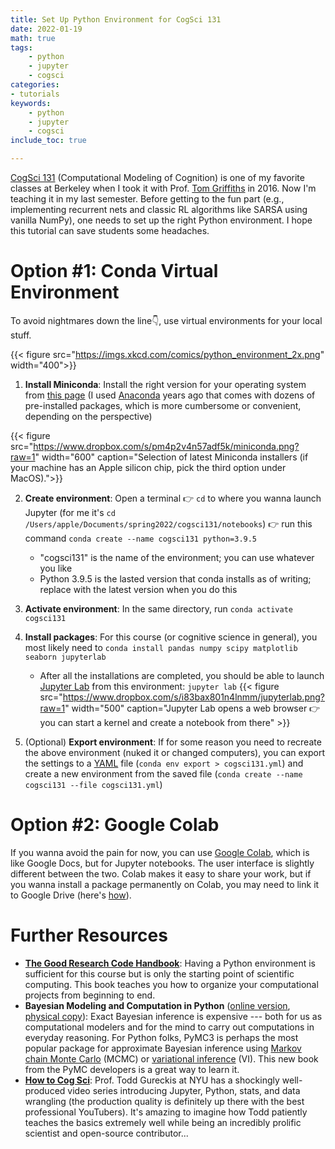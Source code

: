```yaml
---
title: Set Up Python Environment for CogSci 131
date: 2022-01-19
math: true
tags:
    - python
    - jupyter
    - cogsci
categories:
- tutorials
keywords:
    - python
    - jupyter 
    - cogsci
include_toc: true

---
```


[CogSci 131](https://classes.berkeley.edu/content/2022-spring-cogsci-c131-001-lec-001) (Computational Modeling of Cognition) is one of my favorite classes at Berkeley when I took it with Prof. [Tom Griffiths](https://cocosci.princeton.edu/tom/tom.php) in 2016. Now I'm teaching it in my last semester. Before getting to the fun part (e.g., implementing recurrent nets and classic RL algorithms like SARSA using vanilla NumPy), one needs to set up the right Python environment. I hope this tutorial can save students some headaches.

# Option #1: Conda Virtual Environment

To avoid nightmares down the line👇, use virtual environments for your local stuff. 

{{< figure src="https://imgs.xkcd.com/comics/python_environment_2x.png" width="400">}}

1. **Install Miniconda**: Install the right version for your operating system from [this page](https://docs.conda.io/en/latest/miniconda.html) (I used [Anaconda](https://www.anaconda.com/products/individual) years ago that comes with dozens of pre-installed packages, which is more cumbersome or convenient, depending on the perspective)

{{< figure src="https://www.dropbox.com/s/pm4p2v4n57adf5k/miniconda.png?raw=1" width="600" caption="Selection of latest Miniconda installers (if your machine has an Apple silicon chip, pick the third option under MacOS).">}}

2. **Create environment**: Open a terminal 👉 `cd` to where you wanna launch Jupyter (for me it's `cd /Users/apple/Documents/spring2022/cogsci131/notebooks`) 👉 run this command `conda create --name cogsci131 python=3.9.5`
    - "cogsci131" is the name of the environment; you can use whatever you like
    - Python 3.9.5 is the lasted version that conda installs as of writing; replace with the latest version when you do this 

3. **Activate environment**: In the same directory, run `conda activate cogsci131`

4. **Install packages**: For this course (or cognitive science in general), you most likely need to `conda install pandas numpy scipy matplotlib seaborn jupyterlab`
    - After all the installations are completed, you should be able to launch [Jupyter Lab](https://jupyterlab.readthedocs.io/en/stable/getting_started/installation.html) from this environment: `jupyter lab`
    {{< figure src="https://www.dropbox.com/s/i83bax801n4lnmm/jupyterlab.png?raw=1" width="500" caption="Jupyter Lab opens a web browser 👉 you can start a kernel and create a notebook from there" >}}
5. (Optional) **Export environment**: If for some reason you need to recreate the above environment (nuked it or changed computers), you can export the settings to a [YAML](https://en.wikipedia.org/wiki/YAML) file (`conda env export > cogsci131.yml`) and create a new environment from the saved file (`conda create --name cogsci131 --file cogsci131.yml`)

# Option #2: Google Colab

If you wanna avoid the pain for now, you can use [Google Colab](https://colab.research.google.com/), which is like Google Docs, but for Jupyter notebooks. The user interface is slightly different between the two. Colab makes it easy to share your work, but if you wanna install a package permanently on Colab, you may need to link it to Google Drive (here's [how](https://stackoverflow.com/questions/55253498/how-do-i-install-a-library-permanently-in-colab)).

# Further Resources

- [**The Good Research Code Handbook**](https://goodresearch.dev/): Having a Python environment is sufficient for this course but is only the starting point of scientific computing. This book teaches you how to organize your computational projects from beginning to end.
- **Bayesian Modeling and Computation in Python** ([online version](https://bayesiancomputationbook.com/welcome.html), [physical copy](https://www.routledge.com/Bayesian-Modeling-and-Computation-in-Python/Martin-Kumar-Lao/p/book/9780367894368)): Exact Bayesian inference is expensive --- both for us as computational modelers and for the mind to carry out computations in everyday reasoning. For Python folks, PyMC3 is perhaps the most popular package for approximate Bayesian inference using [Markov chain Monte Carlo](https://en.wikipedia.org/wiki/Markov_chain_Monte_Carlo) (MCMC) or [variational inference](https://en.wikipedia.org/wiki/Variational_Bayesian_methods) (VI). This new book from the PyMC developers is a great way to learn it.
- [**How to Cog Sci**](https://vimeo.com/showcase/howtocogsci): Prof. Todd Gureckis at NYU has a shockingly well-produced video series introducing Jupyter, Python, stats, and data wrangling (the production quality is definitely up there with the best professional YouTubers). It's amazing to imagine how Todd patiently teaches the basics extremely well while being an incredibly prolific scientist and open-source contributor...